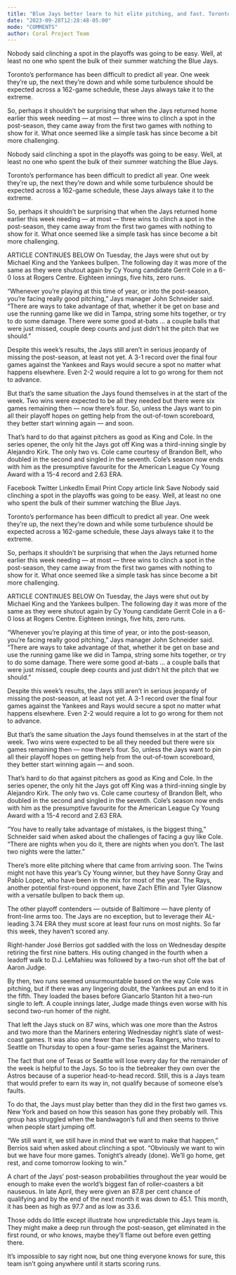 ```yaml
---
title: "Blue Jays better learn to hit elite pitching, and fast. Toronto shut out for second straight night by Yankees"
date: "2023-09-28T12:28:48-05:00"
mode: "COMMENTS"
author: Coral Project Team
---
```


Nobody said clinching a spot in the playoffs was going to be easy. Well, at least no one who spent the bulk of their summer watching the Blue Jays.

Toronto’s performance has been difficult to predict all year. One week they’re up, the next they’re down and while some turbulence should be expected across a 162-game schedule, these Jays always take it to the extreme.

So, perhaps it shouldn’t be surprising that when the Jays returned home earlier this week needing — at most — three wins to clinch a spot in the post-season, they came away from the first two games with nothing to show for it. What once seemed like a simple task has since become a bit more challenging.

Nobody said clinching a spot in the playoffs was going to be easy. Well, at least no one who spent the bulk of their summer watching the Blue Jays.

Toronto’s performance has been difficult to predict all year. One week they’re up, the next they’re down and while some turbulence should be expected across a 162-game schedule, these Jays always take it to the extreme.

So, perhaps it shouldn’t be surprising that when the Jays returned home earlier this week needing — at most — three wins to clinch a spot in the post-season, they came away from the first two games with nothing to show for it. What once seemed like a simple task has since become a bit more challenging.

ARTICLE CONTINUES BELOW
On Tuesday, the Jays were shut out by Michael King and the Yankees bullpen. The following day it was more of the same as they were shutout again by Cy Young candidate Gerrit Cole in a 6-0 loss at Rogers Centre. Eighteen innings, five hits, zero runs.

“Whenever you’re playing at this time of year, or into the post-season, you’re facing really good pitching,” Jays manager John Schneider said. “There are ways to take advantage of that, whether it be get on base and use the running game like we did in Tampa, string some hits together, or try to do some damage. There were some good at-bats … a couple balls that were just missed, couple deep counts and just didn’t hit the pitch that we should.”

Despite this week’s results, the Jays still aren’t in serious jeopardy of missing the post-season, at least not yet. A 3-1 record over the final four games against the Yankees and Rays would secure a spot no matter what happens elsewhere. Even 2-2 would require a lot to go wrong for them not to advance.

But that’s the same situation the Jays found themselves in at the start of the week. Two wins were expected to be all they needed but there were six games remaining then — now there’s four. So, unless the Jays want to pin all their playoff hopes on getting help from the out-of-town scoreboard, they better start winning again — and soon.

That’s hard to do that against pitchers as good as King and Cole. In the series opener, the only hit the Jays got off King was a third-inning single by Alejandro Kirk. The only two vs. Cole came courtesy of Brandon Belt, who doubled in the second and singled in the seventh. Cole’s season now ends with him as the presumptive favourite for the American League Cy Young Award with a 15-4 record and 2.63 ERA.

Facebook
Twitter
LinkedIn
Email
Print
Copy article link
Save
Nobody said clinching a spot in the playoffs was going to be easy. Well, at least no one who spent the bulk of their summer watching the Blue Jays.

Toronto’s performance has been difficult to predict all year. One week they’re up, the next they’re down and while some turbulence should be expected across a 162-game schedule, these Jays always take it to the extreme.

So, perhaps it shouldn’t be surprising that when the Jays returned home earlier this week needing — at most — three wins to clinch a spot in the post-season, they came away from the first two games with nothing to show for it. What once seemed like a simple task has since become a bit more challenging.

ARTICLE CONTINUES BELOW
On Tuesday, the Jays were shut out by Michael King and the Yankees bullpen. The following day it was more of the same as they were shutout again by Cy Young candidate Gerrit Cole in a 6-0 loss at Rogers Centre. Eighteen innings, five hits, zero runs.

“Whenever you’re playing at this time of year, or into the post-season, you’re facing really good pitching,” Jays manager John Schneider said. “There are ways to take advantage of that, whether it be get on base and use the running game like we did in Tampa, string some hits together, or try to do some damage. There were some good at-bats … a couple balls that were just missed, couple deep counts and just didn’t hit the pitch that we should.”

Despite this week’s results, the Jays still aren’t in serious jeopardy of missing the post-season, at least not yet. A 3-1 record over the final four games against the Yankees and Rays would secure a spot no matter what happens elsewhere. Even 2-2 would require a lot to go wrong for them not to advance.

But that’s the same situation the Jays found themselves in at the start of the week. Two wins were expected to be all they needed but there were six games remaining then — now there’s four. So, unless the Jays want to pin all their playoff hopes on getting help from the out-of-town scoreboard, they better start winning again — and soon.

That’s hard to do that against pitchers as good as King and Cole. In the series opener, the only hit the Jays got off King was a third-inning single by Alejandro Kirk. The only two vs. Cole came courtesy of Brandon Belt, who doubled in the second and singled in the seventh. Cole’s season now ends with him as the presumptive favourite for the American League Cy Young Award with a 15-4 record and 2.63 ERA.

“You have to really take advantage of mistakes, is the biggest thing,” Schneider said when asked about the challenges of facing a guy like Cole. “There are nights when you do it, there are nights when you don’t. The last two nights were the latter.”

There’s more elite pitching where that came from arriving soon. The Twins might not have this year’s Cy Young winner, but they have Sonny Gray and Pablo Lopez, who have been in the mix for most of the year. The Rays, another potential first-round opponent, have Zach Eflin and Tyler Glasnow with a versatile bullpen to back them up.

The other playoff contenders — outside of Baltimore — have plenty of front-line arms too. The Jays are no exception, but to leverage their AL-leading 3.74 ERA they must score at least four runs on most nights. So far this week, they haven’t scored any.

Right-hander José Berríos got saddled with the loss on Wednesday despite retiring the first nine batters. His outing changed in the fourth when a leadoff walk to D.J. LeMahieu was followed by a two-run shot off the bat of Aaron Judge.

By then, two runs seemed unsurmountable based on the way Cole was pitching, but if there was any lingering doubt, the Yankees put an end to it in the fifth. They loaded the bases before Giancarlo Stanton hit a two-run single to left. A couple innings later, Judge made things even worse with his second two-run homer of the night.

That left the Jays stuck on 87 wins, which was one more than the Astros and two more than the Mariners entering Wednesday night’s slate of west-coast games. It was also one fewer than the Texas Rangers, who travel to Seattle on Thursday to open a four-game series against the Mariners.

The fact that one of Texas or Seattle will lose every day for the remainder of the week is helpful to the Jays. So too is the tiebreaker they own over the Astros because of a superior head-to-head record. Still, this is a Jays team that would prefer to earn its way in, not qualify because of someone else’s faults.

To do that, the Jays must play better than they did in the first two games vs. New York and based on how this season has gone they probably will. This group has struggled when the bandwagon’s full and then seems to thrive when people start jumping off.

“We still want it, we still have in mind that we want to make that happen,” Berríos said when asked about clinching a spot. “Obviously we want to win but we have four more games. Tonight’s already (done). We’ll go home, get rest, and come tomorrow looking to win.”

A chart of the Jays’ post-season probabilities throughout the year would be enough to make even the world’s biggest fan of roller-coasters a bit nauseous. In late April, they were given an 87.8 per cent chance of qualifying and by the end of the next month it was down to 45.1. This month, it has been as high as 97.7 and as low as 33.6.

Those odds do little except illustrate how unpredictable this Jays team is. They might make a deep run through the post-season, get eliminated in the first round, or who knows, maybe they’ll flame out before even getting there.

It’s impossible to say right now, but one thing everyone knows for sure, this team isn’t going anywhere until it starts scoring runs.